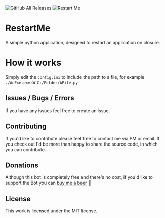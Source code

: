 ![GitHub All Releases](https://img.shields.io/github/downloads/jackbayliss/RestartMe/total?style=for-the-badge)
![Restart Me](https://img.shields.io/github/v/release/jackbayliss/RestartMe?style=for-the-badge) 
# RestartMe
A simple python application, designed to restart an application on closure.

# How it works
Simply edit the `config.ini` to include the path to a file, for example `./AnExe.exe` or `C:/Folder/AFile.py`

## Issues / Bugs / Errors

If you have any issues feel free to create an issue.

## Contributing
If you'd like to contribute please feel free to contact me via PM or email. If you check out I'd be more than happy to share the source code, in which you can contribute.

## Donations
Although this bot is completely free and there's no cost, if you'd like to support the Bot you can [buy me a beer](https://www.paypal.me/jackbaylissdev) :beer:

## License
This work is licensed under the MIT license.  
